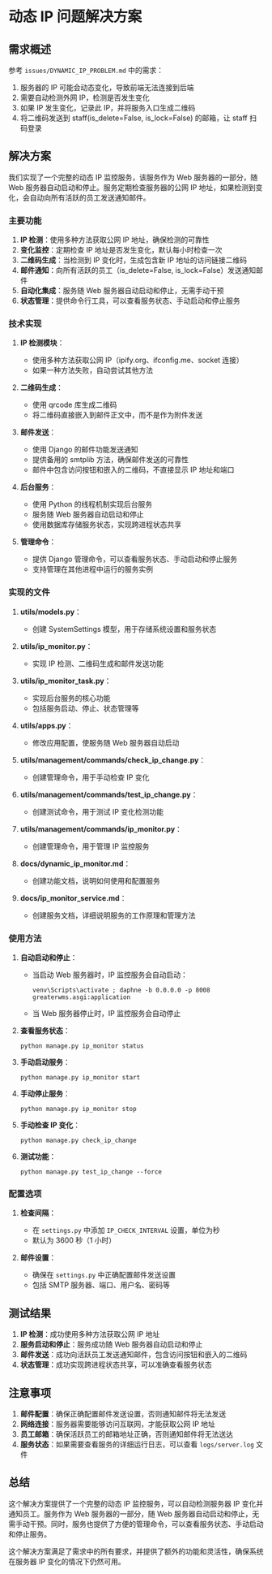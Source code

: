 # 动态 IP 问题解决方案

## 需求概述

参考 `issues/DYNAMIC_IP_PROBLEM.md` 中的需求：

1. 服务器的 IP 可能会动态变化，导致前端无法连接到后端
2. 需要自动检测外网 IP，检测是否发生变化
3. 如果 IP 发生变化，记录此 IP，并将服务入口生成二维码
4. 将二维码发送到 staff(is_delete=False, is_lock=False) 的邮箱，让 staff 扫码登录

## 解决方案

我们实现了一个完整的动态 IP 监控服务，该服务作为 Web 服务器的一部分，随 Web 服务器自动启动和停止。服务定期检查服务器的公网 IP 地址，如果检测到变化，会自动向所有活跃的员工发送通知邮件。

### 主要功能

1. **IP 检测**：使用多种方法获取公网 IP 地址，确保检测的可靠性
2. **变化监控**：定期检查 IP 地址是否发生变化，默认每小时检查一次
3. **二维码生成**：当检测到 IP 变化时，生成包含新 IP 地址的访问链接二维码
4. **邮件通知**：向所有活跃的员工（is_delete=False, is_lock=False）发送通知邮件
5. **自动化集成**：服务随 Web 服务器自动启动和停止，无需手动干预
6. **状态管理**：提供命令行工具，可以查看服务状态、手动启动和停止服务

### 技术实现

1. **IP 检测模块**：
   - 使用多种方法获取公网 IP（ipify.org、ifconfig.me、socket 连接）
   - 如果一种方法失败，自动尝试其他方法

2. **二维码生成**：
   - 使用 qrcode 库生成二维码
   - 将二维码直接嵌入到邮件正文中，而不是作为附件发送

3. **邮件发送**：
   - 使用 Django 的邮件功能发送通知
   - 提供备用的 smtplib 方法，确保邮件发送的可靠性
   - 邮件中包含访问按钮和嵌入的二维码，不直接显示 IP 地址和端口

4. **后台服务**：
   - 使用 Python 的线程机制实现后台服务
   - 服务随 Web 服务器自动启动和停止
   - 使用数据库存储服务状态，实现跨进程状态共享

5. **管理命令**：
   - 提供 Django 管理命令，可以查看服务状态、手动启动和停止服务
   - 支持管理在其他进程中运行的服务实例

### 实现的文件

1. **utils/models.py**：
   - 创建 SystemSettings 模型，用于存储系统设置和服务状态

2. **utils/ip_monitor.py**：
   - 实现 IP 检测、二维码生成和邮件发送功能

3. **utils/ip_monitor_task.py**：
   - 实现后台服务的核心功能
   - 包括服务启动、停止、状态管理等

4. **utils/apps.py**：
   - 修改应用配置，使服务随 Web 服务器自动启动

5. **utils/management/commands/check_ip_change.py**：
   - 创建管理命令，用于手动检查 IP 变化

6. **utils/management/commands/test_ip_change.py**：
   - 创建测试命令，用于测试 IP 变化检测功能

7. **utils/management/commands/ip_monitor.py**：
   - 创建管理命令，用于管理 IP 监控服务

8. **docs/dynamic_ip_monitor.md**：
   - 创建功能文档，说明如何使用和配置服务

9. **docs/ip_monitor_service.md**：
   - 创建服务文档，详细说明服务的工作原理和管理方法

### 使用方法

1. **自动启动和停止**：
   - 当启动 Web 服务器时，IP 监控服务会自动启动：
     ```
     venv\Scripts\activate ; daphne -b 0.0.0.0 -p 8008 greaterwms.asgi:application
     ```
   - 当 Web 服务器停止时，IP 监控服务会自动停止

2. **查看服务状态**：
   ```
   python manage.py ip_monitor status
   ```

3. **手动启动服务**：
   ```
   python manage.py ip_monitor start
   ```

4. **手动停止服务**：
   ```
   python manage.py ip_monitor stop
   ```

5. **手动检查 IP 变化**：
   ```
   python manage.py check_ip_change
   ```

6. **测试功能**：
   ```
   python manage.py test_ip_change --force
   ```

### 配置选项

1. **检查间隔**：
   - 在 `settings.py` 中添加 `IP_CHECK_INTERVAL` 设置，单位为秒
   - 默认为 3600 秒（1 小时）

2. **邮件设置**：
   - 确保在 `settings.py` 中正确配置邮件发送设置
   - 包括 SMTP 服务器、端口、用户名、密码等

## 测试结果

1. **IP 检测**：成功使用多种方法获取公网 IP 地址
2. **服务启动和停止**：服务成功随 Web 服务器自动启动和停止
3. **邮件发送**：成功向活跃员工发送通知邮件，包含访问按钮和嵌入的二维码
4. **状态管理**：成功实现跨进程状态共享，可以准确查看服务状态

## 注意事项

1. **邮件配置**：确保正确配置邮件发送设置，否则通知邮件将无法发送
2. **网络连接**：服务器需要能够访问互联网，才能获取公网 IP 地址
3. **员工邮箱**：确保活跃员工的邮箱地址正确，否则通知邮件将无法送达
4. **服务状态**：如果需要查看服务的详细运行日志，可以查看 `logs/server.log` 文件

## 总结

这个解决方案提供了一个完整的动态 IP 监控服务，可以自动检测服务器 IP 变化并通知员工。服务作为 Web 服务器的一部分，随 Web 服务器自动启动和停止，无需手动干预。同时，服务也提供了方便的管理命令，可以查看服务状态、手动启动和停止服务。

这个解决方案满足了需求中的所有要求，并提供了额外的功能和灵活性，确保系统在服务器 IP 变化的情况下仍然可用。
